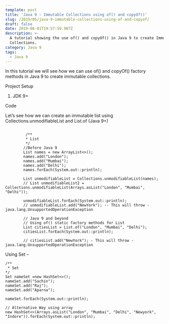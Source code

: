 ```yaml
---
template: post
title: 'Java 9 : Immutable Collections using of() and copyOf()'
slug: /2019/05/java-9-immutable-collections-using-of-and-copyof/
draft: false
date: 2019-06-01T19:57:59.907Z
description: >-
  A tutorial showing the use of() and copyOf() in Java 9 to create Immutable
  Collections.
category: Java 9
tags:
  - Java 9
---
```

In this tutorial we will see how we can use of() and copyOf() factory methods in Java 9 to create immutable collections.

Project Setup

1. JDK 9+

Code

Let’s see how we can create an immutable list using Collections.unmodifiableList and List.of (Java 9+)

```

         /**
         * List
         */
        //Before Java 9
        List names = new ArrayList<>();
        names.add("London");
        names.add("Mumbai");
        names.add("Delhi");
        names.forEach(System.out::println);

        List unmodifiableList = Collections.unmodifiableList(names);
        // List unmodifiableList2 = Collections.unmodifiableList(Arrays.asList("London", "Mumbai", "Delhi"));
        
        unmodifiableList.forEach(System.out::println);
        // unmodifiableList.add("NewYork"); -- This will throw - java.lang.UnsupportedOperationException

        // Java 9 and beyond
        // Using of() static factory methods for List
        List citiesList = List.of("London", "Mumbai", "Delhi");
        citiesList.forEach(System.out::println);

        // citiesList.add("NewYork"); - This will throw - java.lang.UnsupportedOperationException
```

Using Set –

```
/**
 * Set
*/
Set nameSet =new HashSet<>();
nameSet.add("Sachin");
nameSet.add("Raj");
nameSet.add("Aparna");

nameSet.forEach(System.out::println);

// Alternative Way using array
new HashSet<>(Arrays.asList("London", "Mumbai", "Delhi", "Newyork", "Indore")).forEach(System.out::println);
```
 
